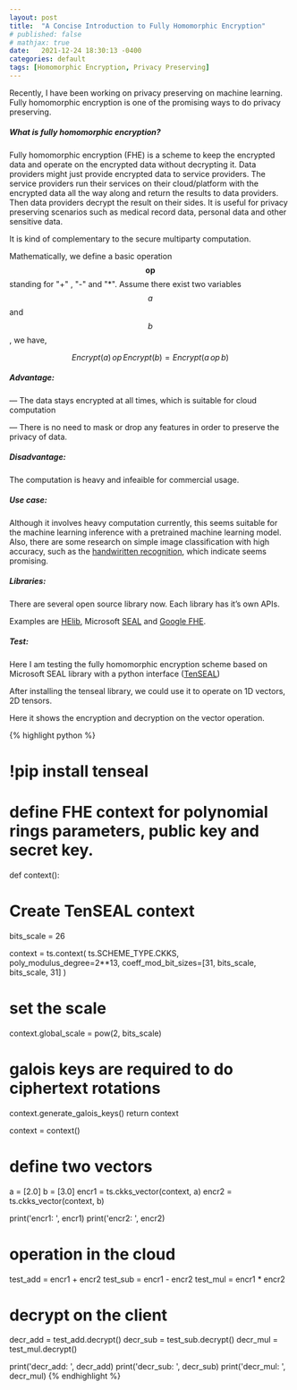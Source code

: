 ```yaml
---
layout: post
title:  "A Concise Introduction to Fully Homomorphic Encryption"
# published: false
# mathjax: true
date:   2021-12-24 18:30:13 -0400
categories: default
tags: [Homomorphic Encryption, Privacy Preserving]
---
```

 
Recently, I have been working on privacy preserving on machine learning. Fully homomorphic encryption is one of the promising ways to do privacy preserving.
 
##### What is fully homomorphic encryption?
 
Fully homomorphic encryption (FHE) is a scheme to keep the encrypted data and operate on the encrypted data without decrypting it.  Data providers might just provide encrypted data to service providers. The service providers run their services on their cloud/platform with the encrypted data all the way along and return the results to data providers.  Then data providers decrypt the result on their sides. It is useful for privacy preserving scenarios such as medical record data, personal data and other sensitive data.
 
It is kind of complementary to the secure multiparty computation.
 
Mathematically, we define a basic operation $$\boldsymbol{op}$$ standing for "+" , "-" and "*".
Assume there exist two variables $$a$$ and $$b$$, we have,
 
$$Encrypt(a) \,op  \, Encrypt(b) = Encrypt(a  \,op \, b)$$
 
#####  Advantage:
 
— The data stays encrypted at all times, which is suitable for cloud computation
 
— There is no need to mask or drop any features in order to preserve the privacy of data.
 
#####  Disadvantage:
 
The computation is heavy and infeaible for commercial usage.
 
#####  Use case:
 
Although it involves heavy computation currently, this seems suitable for the machine learning inference with a pretrained machine learning model.  Also, there are some research on simple image classification with high accuracy, such as the [handwiritten recognition](https://www.microsoft.com/en-us/research/wp-content/uploads/2016/04/CryptonetsTechReport.pdf), which indicate seems promising.
 
#####  Libraries:
 
There are several  open source library now. Each library has it’s own APIs.
 
Examples are [HElib](https://github.com/homenc/HElib),  Microsoft [SEAL](https://github.com/microsoft/SEAL)  and [Google FHE](https://github.com/google/fully-homomorphic-encryption).
 
#####  Test:
 
Here I am testing the fully homomorphic encryption scheme based on Microsoft SEAL library with a python interface ([TenSEAL](https://github.com/OpenMined/TenSEAL))
 
After installing the tenseal library, we could use it to operate on 1D vectors, 2D tensors.
 
Here it shows the encryption and decryption on the vector operation.
 
{% highlight python %}
# !pip install tenseal
# define FHE context for polynomial rings parameters, public key and secret key.
def context():
   # Create TenSEAL context
   bits_scale = 26
 
   context = ts.context(
       ts.SCHEME_TYPE.CKKS,
       poly_modulus_degree=2**13,
       coeff_mod_bit_sizes=[31, bits_scale, bits_scale, 31]
   )
   # set the scale
   context.global_scale = pow(2, bits_scale)
 
   # galois keys are required to do ciphertext rotations
   context.generate_galois_keys()
   return context
 
context = context()
# define two vectors
a = [2.0]
b = [3.0]
encr1 = ts.ckks_vector(context, a)
encr2 = ts.ckks_vector(context, b)
 
print('encr1: ', encr1)
print('encr2: ', encr2)
 
# operation in the cloud
test_add = encr1 + encr2
test_sub = encr1 - encr2
test_mul = encr1 * encr2
 
# decrypt on the client
decr_add = test_add.decrypt()
decr_sub = test_sub.decrypt()
decr_mul = test_mul.decrypt()
 
print('decr_add: ', decr_add)
print('decr_sub: ', decr_sub)
print('decr_mul: ', decr_mul)
{% endhighlight %}